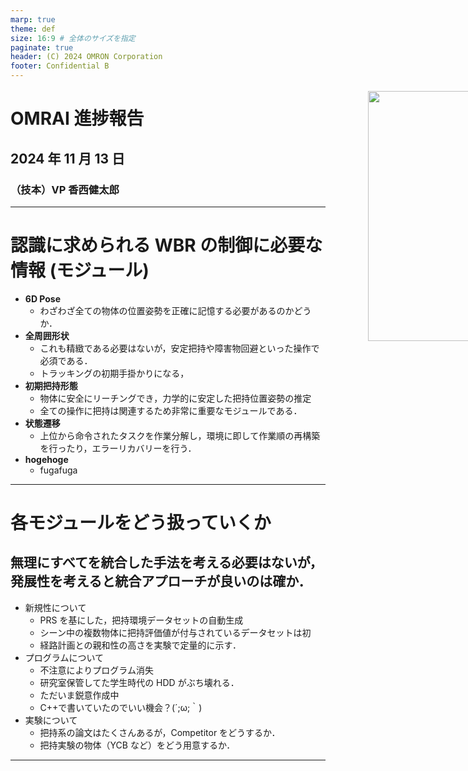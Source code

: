 ```yaml
---
marp: true
theme: def
size: 16:9 # 全体のサイズを指定
paginate: true
header: (C) 2024 OMRON Corporation
footer: Confidential B
---
```


<!-- 1枚目 -->
<!-- class: top-page -->

# OMRAI 進捗報告

## 2024 年 11 月 13 日

### （技本）VP 香西健太郎

---

<!-- class: second-page -->

# 認識に求められる WBR の制御に必要な情報 (モジュール)

- **6D Pose**
  - わざわざ全ての物体の位置姿勢を正確に記憶する必要があるのかどうか．
- **全周囲形状**
  - これも精緻である必要はないが，安定把持や障害物回避といった操作で必須である．
  - トラッキングの初期手掛かりになる，
- **初期把持形態**
  - 物体に安全にリーチングでき，力学的に安定した把持位置姿勢の推定
  - 全ての操作に把持は関連するため非常に重要なモジュールである．
- **状態遷移**
  - 上位から命令されたタスクを作業分解し，環境に即して作業順の再構築を行ったり，エラーリカバリーを行う．
- **hogehoge**
  - fugafuga

---

<!-- class: slide -->

# 各モジュールをどう扱っていくか

## 無理にすべてを統合した手法を考える必要はないが，発展性を考えると統合アプローチが良いのは確か．

- 新規性について
  - PRS を基にした，把持環境データセットの自動生成
  - シーン中の複数物体に把持評価値が付与されているデータセットは初
  - 経路計画との親和性の高さを実験で定量的に示す．
    </br>
- プログラムについて
  - 不注意によりプログラム消失
  - 研究室保管してた学生時代の HDD がぶち壊れる．
  - ただいま鋭意作成中
  - C++で書いていたのでいい機会？(´;ω;｀)
    </br>
- 実験について
  - 把持系の論文はたくさんあるが，Competitor をどうするか．
  - 把持実験の物体（YCB など）をどう用意するか．
    </br>

<img src="images/PRS.png" width=400 style="position: absolute; left: 800px; top: 200px;"/>

---

<!-- class: end -->

<style>
.column-center{
  text-align: center;
}
</style>
